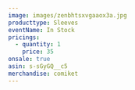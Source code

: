 ```yaml
---
image: images/zenbhtsxvgaaox3a.jpg
producttype: Sleeves
eventName: In Stock
pricings:
  - quantity: 1
    price: 35
onsale: true
asin: s-sGyGQ__c5
merchandise: comiket
---
```

